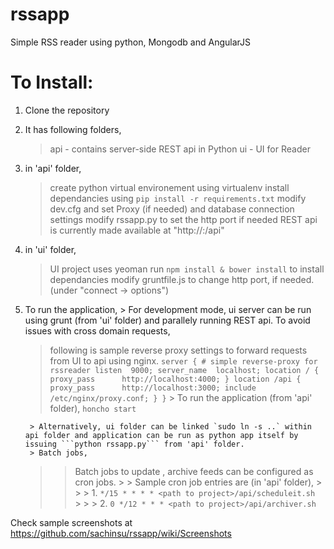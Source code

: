 rssapp
======

Simple RSS reader using python, Mongodb and AngularJS

To Install:
===========

1. Clone the repository
2. It has following folders,
	> api - contains server-side REST api in Python
	> ui - UI for Reader
	
3. in 'api' folder, 
	> create python virtual environement using virtualenv 
	> install dependancies using `pip install -r requirements.txt`
	> modify dev.cfg and set Proxy (if needed) and database connection settings 
	> modify rssapp.py to set the http port if needed
	> REST api is currently made available at "http://<ip>:<port>/api" 
	
4. in 'ui' folder,
	> UI project uses yeoman 
	> run `npm install & bower install` to install dependancies 
	> modify gruntfile.js to change http port, if needed. (under "connect -> options")
	
	
5. To run the application, 
        > For development mode, ui server can be run using grunt (from 'ui' folder) and parallely running REST api. To avoid issues with cross domain requests, 
	>  following is sample reverse proxy settings to forward requests from UI to api using nginx. 
		```
		server { # simple reverse-proxy for rssreader
			listen  9000;
			server_name  localhost;
			location / {
				proxy_pass      http://localhost:4000;
					}
			location /api {
				 proxy_pass      http://localhost:3000;
				 include        /etc/nginx/proxy.conf;
					}
			  }
		```
        >  To run the application (from 'api' folder), `honcho start`
          
        > Alternatively, ui folder can be linked `sudo ln -s ..` within api folder and application can be run as python app itself by issuing ```python rssapp.py``` from 'api' folder. 
        > Batch jobs, 
	> > Batch jobs to update , archive feeds can be configured as cron jobs. 
        > > Sample cron job entries are (in 'api' folder),
        > > > 1. `*/15 * * * * <path to project>/api/scheduleit.sh`         
        > > > 2. `0 */12 * * * <path to project>/api/archiver.sh`

Check sample screenshots at https://github.com/sachinsu/rssapp/wiki/Screenshots
